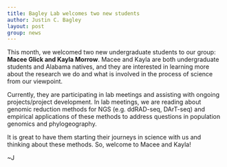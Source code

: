```yaml
---
title: Bagley Lab welcomes two new students
author: Justin C. Bagley
layout: post
group: news
---
```

 
This month, we welcomed two new undergraduate students to our group: **Macee Glick and Kayla Morrow**. Macee and Kayla are both undergraduate students and Alabama natives, and they are interested in learning more about the research we do and what is involved in the process of science from our viewpoint. 

Currently, they are participating in lab meetings and assisting with ongoing projects/project development. In lab meetings, we are reading about genomic reduction methods for NGS (e.g. ddRAD-seq, DArT-seq) and empirical applications of these methods to address questions in population genomics and phylogeography. 

It is great to have them starting their journeys in science with us and thinking about these methods. So, welcome to Macee and Kayla!

~J

<!--
 <img src="/static/img/news/day-1.jpg" alt="JF Day 1" class="img-fluid">

 <img src="/static/img/news/lillian-day-1.jpg" alt="LK Day 1" class="img-fluid">
-->
